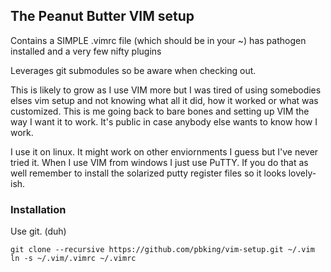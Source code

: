 ## The Peanut Butter VIM setup

Contains a SIMPLE .vimrc file (which should be in your ~)
has pathogen installed and a very few nifty plugins

Leverages git submodules so be aware when checking out.

This is likely to grow as I use VIM more but I was tired of using somebodies elses vim setup and not knowing what all it did, how it worked or what was customized.  This is me going back to bare bones and setting up VIM the way I want it to work.  It's public in case anybody else wants to know how I work.

I use it on linux.  It might work on other enviornments I guess but I've never tried it.  When I use VIM from windows I just use PuTTY.  If you do that as well remember to install the solarized putty register files so it looks lovely-ish.

### Installation

Use git.  (duh)

    git clone --recursive https://github.com/pbking/vim-setup.git ~/.vim
    ln -s ~/.vim/.vimrc ~/.vimrc
